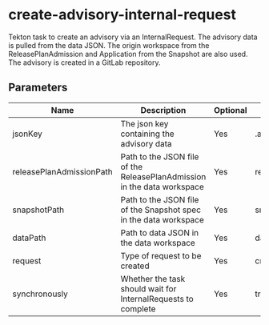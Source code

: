 # create-advisory-internal-request

Tekton task to create an advisory via an InternalRequest. The advisory data is pulled from the data JSON. The origin workspace from
the ReleasePlanAdmission and Application from the Snapshot are also used. The advisory is created in a GitLab repository.

## Parameters

| Name                     | Description                                                             | Optional | Default value               |
|--------------------------|-------------------------------------------------------------------------|----------|-----------------------------|
| jsonKey                  | The json key containing the advisory data                               | Yes      | .advisory                   |
| releasePlanAdmissionPath | Path to the JSON file of the ReleasePlanAdmission in the data workspace | Yes      | release_plan_admission.json |
| snapshotPath             | Path to the JSON file of the Snapshot spec in the data workspace        | Yes      | snapshot_spec.json          |
| dataPath                 | Path to data JSON in the data workspace                                 | Yes      | data.json                   |
| request                  | Type of request to be created                                           | Yes      | create-advisory             |
| synchronously            | Whether the task should wait for InternalRequests to complete           | Yes      | true                        |
